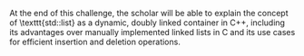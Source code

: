 At the end of this challenge, the scholar will be able to explain the concept of \texttt{std::list} as a dynamic, doubly linked container in C++, including its advantages over manually implemented linked lists in C and its use cases for efficient insertion and deletion operations.
